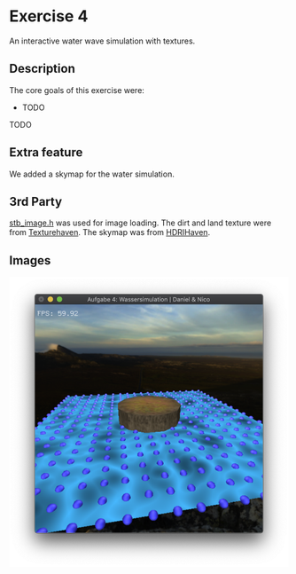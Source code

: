 # Exercise 4
An interactive water wave simulation with textures.

## Description
The core goals of this exercise were:
* TODO

TODO

## Extra feature
We added a skymap for the water simulation.

## 3rd Party
[stb_image.h](https://github.com/nothings/stb) was used for image loading.
The dirt and land texture were from [Texturehaven](https://texturehaven.com/textures/).
The skymap was from [HDRIHaven](https://hdrihaven.com/hdris/).

## Images
![First Image](img1.png "TODO")
